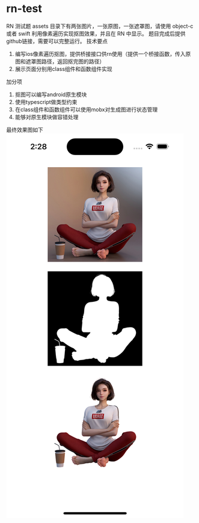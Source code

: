 # rn-test

RN 测试题
assets 目录下有两张图片，一张原图，一张遮罩图，请使用 object-c 或者 swift 利用像素遍历实现抠图效果，并且在 RN 中显示。
题目完成后提供github链接，需要可以完整运行。
技术要点
1. 编写ios像素遍历抠图，提供桥接接口供rn使用（提供一个桥接函数，传入原图和遮罩图路径，返回抠完图的路径）
2. 展示页面分别用class组件和函数组件实现

加分项
1. 抠图可以编写android原生模块
2. 使用typescript做类型约束
3. 在class组件和函数组件可以使用mobx对生成图进行状态管理
4. 能够对原生模块做容错处理

最终效果图如下
![effect.png](https://github.com/qianshuiliuyun/rn-test/blob/main/effect.png)
